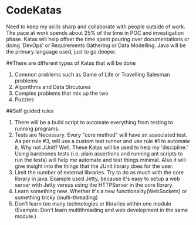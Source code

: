 # CodeKatas
Need to keep my skills sharp and collaborate with people outside of work. The pace at work spends about 25% of the time in POC and investigation phase. Katas will help offset the time spent pouring over documentations or doing 'DevOps' or Requirements Gathering or Data Modelling. Java will be the primary language used, just to go deeper. 

##There are different types of Katas that will be done
1.	Common problems such as Game of Life or Travelling Salesman problems
2.	Algorithms and Data Strcutures
3.	Complex problems that mix up the two
4. 	Puzzles

##Self guided rules
1.	There will be a build script to automate everything from testing to running programs.
2.	Tests are Necessary. Every "core method" will have an associated test. As per rule #3, will use a custom test runner and use rule #1 to automate it. Why not JUnit? Well, These Katas will be used to help my 'discipline.' Using barebones tests (i.e. plain assertions and running ant scripts to run the tests) will help me automate and test things minimal. Also it will give insight into the things that the JUnit library does for the user. 
3.	Limit the number of external libraries. Try to do as much with the core library in java. Example used Jetty, because it's easy to setup a web server with Jetty versus using the HTTPServer in the core library.
4.	Learn something new. Whether it's a new functionality(WebSockets) or something tricky (multi-threading)
5.	 Don't learn too many technologies or libraries within one module (Example: Don't learn multithreading and web development in the same module.)